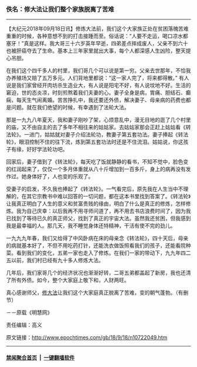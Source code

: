 ### 佚名：修大法让我们整个家族脱离了苦难
------------------------

<p>【大纪元2018年09月18日讯】修炼大法前，我们这个大家族正处在贫困落魄苦难重重的时候，各种意想不到的打击接踵而至。俗话说：“人要不走运，喝口凉水都塞牙！”真是这样。我大哥三十六岁英年早逝，四弟差点摔成废人，父亲不到六十也被肝癌夺去了生命。基本上三年家里就出大事，每个人都深感人生凶险，整天提心吊胆。</p>
<p>在我们这个四千多人的村里，我们哥几个可以说是第一穷。父亲去世那年，不恰我办养殖场又赔了五万多元。人们背地里都说：“这一家人完了，将来都得散。” 有人说是我们家曾经开肉坊杀生造业大，有人说是阳宅不好，有人说坟地不好。生活的窘迫，世的态炎凉，时刻煎熬着我们夫妻的心。妻子全身是病，胃痛、胆结石、癫痫，每天生气闹离婚。苦苦挣扎中，我还要还外债，解决妻子、母亲病的药费也都是问题。就在我们绝望的时候，有幸遇到了法轮大法。</p>
<p>那是一九九八年夏天，我和妻子刚吵了架，心烦意乱中，漫无目地的逛了几个村里的庙，又不由自主的去了多年不相往来的姑姑家。去姑姑家那会正赶上姑姑看《转法轮》。一进门，姑姑就对妻子介绍法轮功，教妻子第五套功法。妻子捧起《转法轮》，眼泪控制不住的往下流，炼到第五套功法时还是不住流泪。姑姑说，你这孩子有缘，好好学法轮功吧。</p>
<p>回家后，妻子借到了《转法轮》，每天吃了饭就静静的看书，不知不觉中，脸色变的红润起来了，仅仅一个多月体重就从八十斤增加到一百多斤，身上的病再没有发作过。她身体好了，人也变的乐观了。</p>
<p>受妻子的启发，不久我也捧起了《转法轮》。一气看完后，原先我在人生当中不理解的，在其它宗教书中难以回答的一切问题，都在这本书里找到答案了。《转法轮》让我真正明白了人生的意义和贫富贵贱的缘由，明白了什么是真正的修炼，怎样修炼。我为自己庆幸：以后我再不用寻师问道了，再不用去书店浪费时间了，因为我已找到了等待已久的真正师父，找到了真正的宇宙大法。虽然我还贫困，但我感到我是最幸福的人。那几天，我不睡觉身体还特精神，干活有使不完的劲儿。</p>
<p>一九九九年春，我们又给得了中风卧病在床的母亲念《转法轮》，四十天后，母亲的病就基本好了，不但不用吃药打针，还能洗衣做饭照看我们的孩子，还能看院种菜。看到我们的变化，五弟一家也走入了修炼。在我们一家的带动下，九九年四二五以前，我们村已经有九十多人修炼大法。</p>
<p>几年后，我们家哥几个的经济状况也渐渐好转，二哥五弟都盖起了新房，我也还清了所有外债。如今，整个大家庭上敬下和，人财两旺。</p>
<p>真心感谢师父，<a href="http://www.epochtimes.com/gb/tag/%E4%BF%AE%E5%A4%A7%E6%B3%95.html">修大法</a>让我们这个大家庭真正脱离了苦难，变的朝气蓬勃。（有删节）</p>
<p>－－原载《明慧网》</p>
<p>责任编辑：高义</p>

原文链接：http://www.epochtimes.com/gb/18/9/18/n10722049.htm


------------------------
#### [禁闻聚合首页](https://github.com/gfw-breaker/banned-news/blob/master/README.md) &nbsp;|&nbsp;  [一键翻墙软件](https://github.com/gfw-breaker/nogfw/blob/master/README.md)